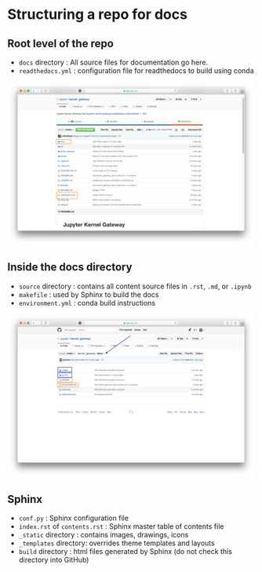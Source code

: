 # Structuring a repo for docs


## Root level of the repo

- ``docs`` directory : All source files for documentation go here.
- ``readthedocs.yml`` : configuration file for readthedocs to build using
  conda

![Repo root directory ](static/repo-root.png "Screenshot of GitHub repo root")

## Inside the docs directory

- ``source`` directory : contains all content source files in ``.rst``,
  ``.md``, or ``.ipynb``
- ``makefile`` : used by Sphinx to build the docs
- ``environment.yml`` : conda build instructions

![``docs`` directory ](static/docs-directory.png "Screenshot of docs directory")


## Sphinx

- ``conf.py`` : Sphinx configuration file
- ``index.rst`` of ``contents.rst`` : Sphinx master table of contents file
- ``_static`` directory : contains images, drawings, icons
- ``_templates`` directory: overrides theme templates and layouts
- ``build`` directory : html files generated by Sphinx (do not check this
  directory into GitHub)